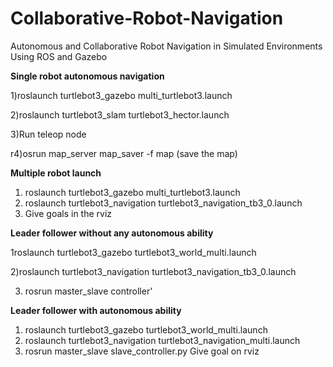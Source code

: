 # Collaborative-Robot-Navigation
Autonomous and Collaborative Robot Navigation in Simulated Environments Using ROS and Gazebo


**Single robot autonomous navigation**


1)roslaunch turtlebot3_gazebo multi_turtlebot3.launch

2)roslaunch turtlebot3_slam turtlebot3_hector.launch

3)Run teleop node

r4)osrun map_server map_saver -f map (save the map)

**Multiple robot launch**

1. roslaunch turtlebot3_gazebo multi_turtlebot3.launch
2. roslaunch turtlebot3_navigation turtlebot3_navigation_tb3_0.launch
3. Give goals in the rviz

**Leader follower without any autonomous ability**

1roslaunch turtlebot3_gazebo turtlebot3_world_multi.launch

2)roslaunch turtlebot3_navigation turtlebot3_navigation_tb3_0.launch

3) rosrun master_slave controller'

**Leader follower with autonomous ability**

1. roslaunch turtlebot3_gazebo turtlebot3_world_multi.launch
2. roslaunch turtlebot3_navigation turtlebot3_navigation_multi.launch
3. rosrun master_slave slave_controller.py
Give goal on rviz
